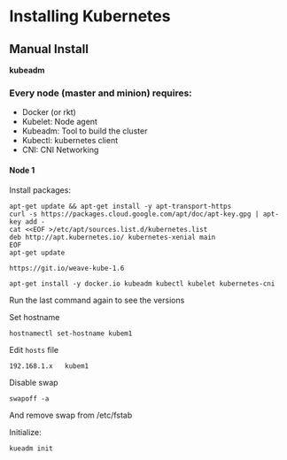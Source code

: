 # Installing Kubernetes

## Manual Install
**kubeadm**

### Every node (master and minion) requires:
- Docker (or rkt)
- Kubelet:  Node agent
- Kubeadm:  Tool to build the cluster
- Kubectl:  kubernetes client
- CNI:  CNI Networking

#### Node 1
Install packages:

    apt-get update && apt-get install -y apt-transport-https
    curl -s https://packages.cloud.google.com/apt/doc/apt-key.gpg | apt-key add -
    cat <<EOF >/etc/apt/sources.list.d/kubernetes.list
    deb http://apt.kubernetes.io/ kubernetes-xenial main
    EOF
    apt-get update
    
    https://git.io/weave-kube-1.6

    apt-get install -y docker.io kubeadm kubectl kubelet kubernetes-cni
Run the last command again to see the versions

Set hostname

    hostnamectl set-hostname kubem1
Edit `hosts` file

    192.168.1.x   kubem1
Disable swap

    swapoff -a
And remove swap from /etc/fstab

Initialize:

    kueadm init


